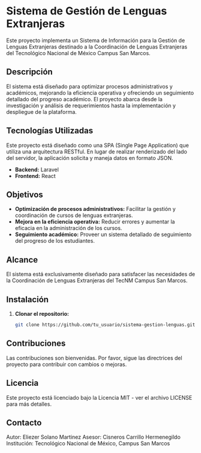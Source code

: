 # Sistema de Gestión de Lenguas Extranjeras

Este proyecto implementa un Sistema de Información para la Gestión de Lenguas Extranjeras destinado a la Coordinación de Lenguas Extranjeras del Tecnológico Nacional de México Campus San Marcos.

## Descripción

El sistema está diseñado para optimizar procesos administrativos y académicos, mejorando la eficiencia operativa y ofreciendo un seguimiento detallado del progreso académico. El proyecto abarca desde la investigación y análisis de requerimientos hasta la implementación y despliegue de la plataforma.

## Tecnologías Utilizadas
Este proyecto está diseñado como una SPA (Single Page Application) que utiliza una arquitectura RESTful. En lugar de realizar renderizado del lado del servidor, la aplicación solicita y maneja datos en formato JSON.

- **Backend:** Laravel
- **Frontend:** React

## Objetivos

- **Optimización de procesos administrativos:** Facilitar la gestión y coordinación de cursos de lenguas extranjeras.
- **Mejora en la eficiencia operativa:** Reducir errores y aumentar la eficacia en la administración de los cursos.
- **Seguimiento académico:** Proveer un sistema detallado de seguimiento del progreso de los estudiantes.

## Alcance

El sistema está exclusivamente diseñado para satisfacer las necesidades de la Coordinación de Lenguas Extranjeras del TecNM Campus San Marcos.

## Instalación

1. **Clonar el repositorio:**
   ```sh
   git clone https://github.com/tu_usuario/sistema-gestion-lenguas.git


## Contribuciones
Las contribuciones son bienvenidas. Por favor, sigue las directrices del proyecto para contribuir con cambios o mejoras.

## Licencia
Este proyecto está licenciado bajo la Licencia MIT - ver el archivo LICENSE para más detalles.

## Contacto
Autor: Eliezer Solano Martinez
Asesor: Cisneros Carrillo Hermenegildo
Institución: Tecnológico Nacional de México, Campus San Marcos